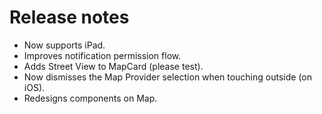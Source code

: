 # Release notes
* Now supports iPad.
* Improves notification permission flow.
* Adds Street View to MapCard (please test).
* Now dismisses the Map Provider selection when touching outside (on iOS).
* Redesigns components on Map.
